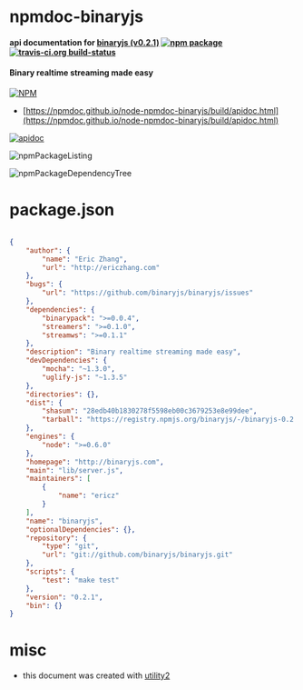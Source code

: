 # npmdoc-binaryjs

#### api documentation for  [binaryjs (v0.2.1)](http://binaryjs.com)  [![npm package](https://img.shields.io/npm/v/npmdoc-binaryjs.svg?style=flat-square)](https://www.npmjs.org/package/npmdoc-binaryjs) [![travis-ci.org build-status](https://api.travis-ci.org/npmdoc/node-npmdoc-binaryjs.svg)](https://travis-ci.org/npmdoc/node-npmdoc-binaryjs)

#### Binary realtime streaming made easy

[![NPM](https://nodei.co/npm/binaryjs.png?downloads=true&downloadRank=true&stars=true)](https://www.npmjs.com/package/binaryjs)

- [https://npmdoc.github.io/node-npmdoc-binaryjs/build/apidoc.html](https://npmdoc.github.io/node-npmdoc-binaryjs/build/apidoc.html)

[![apidoc](https://npmdoc.github.io/node-npmdoc-binaryjs/build/screenCapture.buildCi.browser.%252Ftmp%252Fbuild%252Fapidoc.html.png)](https://npmdoc.github.io/node-npmdoc-binaryjs/build/apidoc.html)

![npmPackageListing](https://npmdoc.github.io/node-npmdoc-binaryjs/build/screenCapture.npmPackageListing.svg)

![npmPackageDependencyTree](https://npmdoc.github.io/node-npmdoc-binaryjs/build/screenCapture.npmPackageDependencyTree.svg)



# package.json

```json

{
    "author": {
        "name": "Eric Zhang",
        "url": "http://ericzhang.com"
    },
    "bugs": {
        "url": "https://github.com/binaryjs/binaryjs/issues"
    },
    "dependencies": {
        "binarypack": ">=0.0.4",
        "streamers": ">=0.1.0",
        "streamws": ">=0.1.1"
    },
    "description": "Binary realtime streaming made easy",
    "devDependencies": {
        "mocha": "~1.3.0",
        "uglify-js": "~1.3.5"
    },
    "directories": {},
    "dist": {
        "shasum": "28edb40b1830278f5598eb00c3679253e8e99dee",
        "tarball": "https://registry.npmjs.org/binaryjs/-/binaryjs-0.2.1.tgz"
    },
    "engines": {
        "node": ">=0.6.0"
    },
    "homepage": "http://binaryjs.com",
    "main": "lib/server.js",
    "maintainers": [
        {
            "name": "ericz"
        }
    ],
    "name": "binaryjs",
    "optionalDependencies": {},
    "repository": {
        "type": "git",
        "url": "git://github.com/binaryjs/binaryjs.git"
    },
    "scripts": {
        "test": "make test"
    },
    "version": "0.2.1",
    "bin": {}
}
```



# misc
- this document was created with [utility2](https://github.com/kaizhu256/node-utility2)
